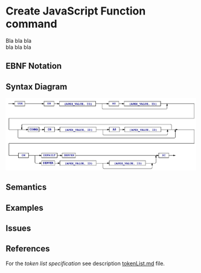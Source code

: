 # Create JavaScript Function command

Bla bla bla  
bla bla bla


## EBNF Notation


## Syntax Diagram
![UseDb Command Syntax!](/languageSpecification/assets/rules/useDb.png "USE DB Syntax Diagram") 


## Semantics


## Examples


## Issues


## References
For the *token list specification* see description [tokenList.md](/languageSpecification/tokenList.md) file.
